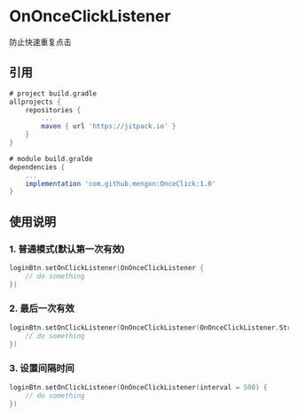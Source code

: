 # OnOnceClickListener
防止快速重复点击

## 引用
```gradle
# project build.gradle
allprojects {
    repositories {
        ...
        maven { url 'https://jitpack.io' }
    }
}

# module build.gralde
dependencies {
    ...
    implementation 'com.github.mengxn:OnceClick:1.0'
}
```

## 使用说明
### 1. 普通模式(默认第一次有效)
``` kotlin
loginBtn.setOnClickListener(OnOnceClickListener {
    // do something
})
```

### 2. 最后一次有效
``` kotlin
loginBtn.setOnClickListener(OnOnceClickListener(OnOnceClickListener.Strategy.LAST) {
    // do something
})
```

### 3. 设置间隔时间
``` kotlin
loginBtn.setOnClickListener(OnOnceClickListener(interval = 500) {
    // do something
})
```

